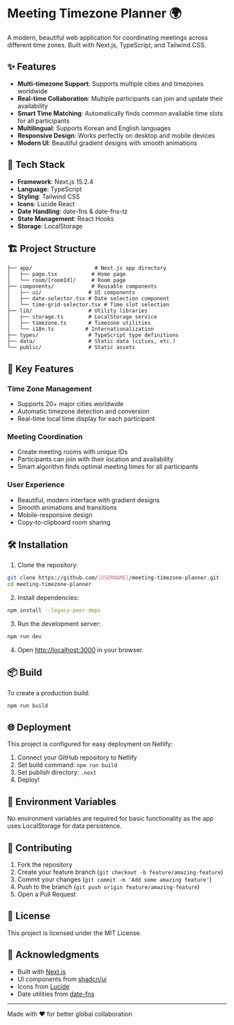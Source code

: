# Meeting Timezone Planner 🌍

A modern, beautiful web application for coordinating meetings across different time zones. Built with Next.js, TypeScript, and Tailwind CSS.

## ✨ Features

- **Multi-timezone Support**: Supports multiple cities and timezones worldwide
- **Real-time Collaboration**: Multiple participants can join and update their availability
- **Smart Time Matching**: Automatically finds common available time slots for all participants
- **Multilingual**: Supports Korean and English languages
- **Responsive Design**: Works perfectly on desktop and mobile devices
- **Modern UI**: Beautiful gradient designs with smooth animations

## 🚀 Tech Stack

- **Framework**: Next.js 15.2.4
- **Language**: TypeScript
- **Styling**: Tailwind CSS
- **Icons**: Lucide React
- **Date Handling**: date-fns & date-fns-tz
- **State Management**: React Hooks
- **Storage**: LocalStorage

## 🏗️ Project Structure

```
├── app/                    # Next.js app directory
│   ├── page.tsx           # Home page
│   └── room/[roomId]/     # Room page
├── components/            # Reusable components
│   ├── ui/               # UI components
│   ├── date-selector.tsx # Date selection component
│   └── time-grid-selector.tsx # Time slot selection
├── lib/                  # Utility libraries
│   ├── storage.ts        # LocalStorage service
│   ├── timezone.ts       # Timezone utilities
│   └── i18n.ts          # Internationalization
├── types/                # TypeScript type definitions
├── data/                 # Static data (cities, etc.)
└── public/               # Static assets
```

## 🎯 Key Features

### Time Zone Management
- Supports 20+ major cities worldwide
- Automatic timezone detection and conversion
- Real-time local time display for each participant

### Meeting Coordination
- Create meeting rooms with unique IDs
- Participants can join with their location and availability
- Smart algorithm finds optimal meeting times for all participants

### User Experience
- Beautiful, modern interface with gradient designs
- Smooth animations and transitions
- Mobile-responsive design
- Copy-to-clipboard room sharing

## 🛠️ Installation

1. Clone the repository:
```bash
git clone https://github.com/[USERNAME]/meeting-timezone-planner.git
cd meeting-timezone-planner
```

2. Install dependencies:
```bash
npm install --legacy-peer-deps
```

3. Run the development server:
```bash
npm run dev
```

4. Open [http://localhost:3000](http://localhost:3000) in your browser.

## 📦 Build

To create a production build:

```bash
npm run build
```

## 🌐 Deployment

This project is configured for easy deployment on Netlify:

1. Connect your GitHub repository to Netlify
2. Set build command: `npm run build`
3. Set publish directory: `.next`
4. Deploy!

## 🔧 Environment Variables

No environment variables are required for basic functionality as the app uses LocalStorage for data persistence.

## 🤝 Contributing

1. Fork the repository
2. Create your feature branch (`git checkout -b feature/amazing-feature`)
3. Commit your changes (`git commit -m 'Add some amazing feature'`)
4. Push to the branch (`git push origin feature/amazing-feature`)
5. Open a Pull Request

## 📄 License

This project is licensed under the MIT License.

## 🙏 Acknowledgments

- Built with [Next.js](https://nextjs.org/)
- UI components from [shadcn/ui](https://ui.shadcn.com/)
- Icons from [Lucide](https://lucide.dev/)
- Date utilities from [date-fns](https://date-fns.org/)

---

Made with ❤️ for better global collaboration
